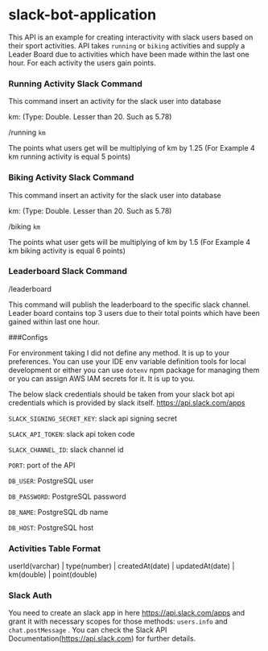 # slack-bot-application

 This API is an example for creating interactivity with slack users based on their sport activities. API takes `running` or `biking` activities and supply a Leader Board due to activities which have been made within the last one hour. For each activity the users gain points. 

### Running Activity Slack Command

This command insert an activity for the slack user into database 

km: (Type: Double. Lesser than 20. Such as 5.78)

/running `km`



The points what users get will be multiplying of km by 1.25 (For Example 4 km running activity is equal 5 points)

### Biking Activity Slack Command

This command insert an activity for the slack user into database 

km: (Type: Double. Lesser than 20. Such as 5.78)

/biking `km`

The points what user gets will be multiplying of km by 1.5 (For Example 4 km biking activity is equal 6 points)

### Leaderboard Slack Command

/leaderboard

This command will publish the leaderboard to the specific slack channel. Leader board contains top 3 users due to their total points which have been gained within last one hour.

###Configs

For environment taking I did not define any method. It is up to your preferences. You can use your IDE env variable definition tools for local development or either you can use `dotenv` npm package for managing them or you can assign AWS IAM secrets for it. It is up to you.

The below slack credentials should be taken from your slack bot api credentials which is provided by slack itself.
https://api.slack.com/apps

`SLACK_SIGNING_SECRET_KEY`: slack api signing secret

`SLACK_API_TOKEN`: slack api token code

`SLACK_CHANNEL_ID`: slack channel id

`PORT`: port of the API

`DB_USER`: PostgreSQL user

`DB_PASSWORD`: PostgreSQL password

`DB_NAME`: PostgreSQL db name

`DB_HOST`: PostgreSQL host

### Activities Table Format

userId(varchar) | type(number) | createdAt(date) | updatedAt(date) | km(double) | point(double)

### Slack Auth

You need to create an slack app in here https://api.slack.com/apps and grant it with necessary scopes for those methods: `users.info` and `chat.postMessage` . You can check the Slack API Documentation(https://api.slack.com) for further details.
